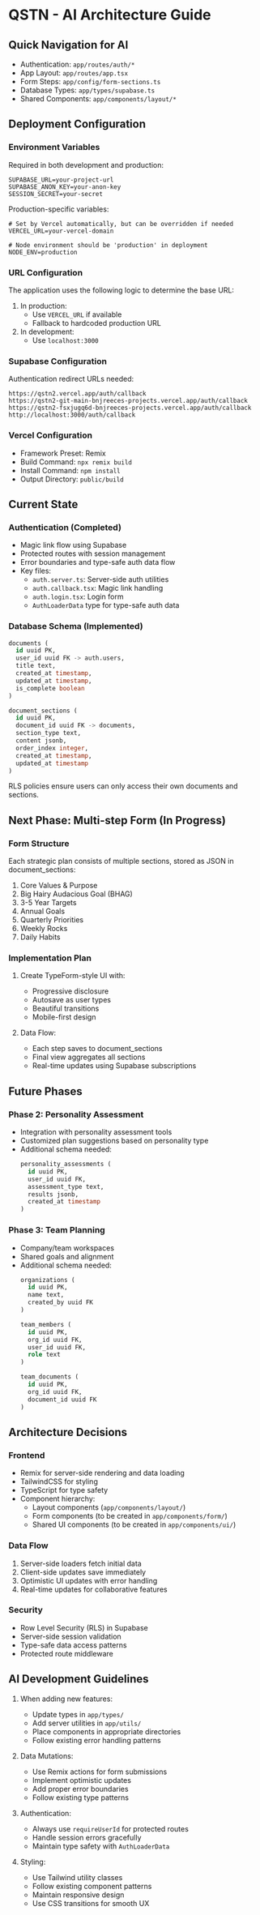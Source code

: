 # QSTN - AI Architecture Guide

## Quick Navigation for AI
- Authentication: `app/routes/auth/*`
- App Layout: `app/routes/app.tsx`
- Form Steps: `app/config/form-sections.ts`
- Database Types: `app/types/supabase.ts`
- Shared Components: `app/components/layout/*`

## Deployment Configuration

### Environment Variables
Required in both development and production:
```env
SUPABASE_URL=your-project-url
SUPABASE_ANON_KEY=your-anon-key
SESSION_SECRET=your-secret
```

Production-specific variables:
```env
# Set by Vercel automatically, but can be overridden if needed
VERCEL_URL=your-vercel-domain

# Node environment should be 'production' in deployment
NODE_ENV=production
```

### URL Configuration
The application uses the following logic to determine the base URL:
1. In production:
   - Use `VERCEL_URL` if available
   - Fallback to hardcoded production URL
2. In development:
   - Use `localhost:3000`

### Supabase Configuration
Authentication redirect URLs needed:
```
https://qstn2.vercel.app/auth/callback
https://qstn2-git-main-bnjreeces-projects.vercel.app/auth/callback
https://qstn2-fsxjugq6d-bnjreeces-projects.vercel.app/auth/callback
http://localhost:3000/auth/callback
```

### Vercel Configuration
- Framework Preset: Remix
- Build Command: `npx remix build`
- Install Command: `npm install`
- Output Directory: `public/build`

## Current State

### Authentication (Completed)
- Magic link flow using Supabase
- Protected routes with session management
- Error boundaries and type-safe auth data flow
- Key files:
  - `auth.server.ts`: Server-side auth utilities
  - `auth.callback.tsx`: Magic link handling
  - `auth.login.tsx`: Login form
  - `AuthLoaderData` type for type-safe auth data

### Database Schema (Implemented)
```sql
documents (
  id uuid PK,
  user_id uuid FK -> auth.users,
  title text,
  created_at timestamp,
  updated_at timestamp,
  is_complete boolean
)

document_sections (
  id uuid PK,
  document_id uuid FK -> documents,
  section_type text,
  content jsonb,
  order_index integer,
  created_at timestamp,
  updated_at timestamp
)
```

RLS policies ensure users can only access their own documents and sections.

## Next Phase: Multi-step Form (In Progress)

### Form Structure
Each strategic plan consists of multiple sections, stored as JSON in document_sections:
1. Core Values & Purpose
2. Big Hairy Audacious Goal (BHAG)
3. 3-5 Year Targets
4. Annual Goals
5. Quarterly Priorities
6. Weekly Rocks
7. Daily Habits

### Implementation Plan
1. Create TypeForm-style UI with:
   - Progressive disclosure
   - Autosave as user types
   - Beautiful transitions
   - Mobile-first design

2. Data Flow:
   - Each step saves to document_sections
   - Final view aggregates all sections
   - Real-time updates using Supabase subscriptions

## Future Phases

### Phase 2: Personality Assessment
- Integration with personality assessment tools
- Customized plan suggestions based on personality type
- Additional schema needed:
  ```sql
  personality_assessments (
    id uuid PK,
    user_id uuid FK,
    assessment_type text,
    results jsonb,
    created_at timestamp
  )
  ```

### Phase 3: Team Planning
- Company/team workspaces
- Shared goals and alignment
- Additional schema needed:
  ```sql
  organizations (
    id uuid PK,
    name text,
    created_by uuid FK
  )
  
  team_members (
    id uuid PK,
    org_id uuid FK,
    user_id uuid FK,
    role text
  )
  
  team_documents (
    id uuid PK,
    org_id uuid FK,
    document_id uuid FK
  )
  ```

## Architecture Decisions

### Frontend
- Remix for server-side rendering and data loading
- TailwindCSS for styling
- TypeScript for type safety
- Component hierarchy:
  - Layout components (`app/components/layout/`)
  - Form components (to be created in `app/components/form/`)
  - Shared UI components (to be created in `app/components/ui/`)

### Data Flow
1. Server-side loaders fetch initial data
2. Client-side updates save immediately
3. Optimistic UI updates with error handling
4. Real-time updates for collaborative features

### Security
- Row Level Security (RLS) in Supabase
- Server-side session validation
- Type-safe data access patterns
- Protected route middleware

## AI Development Guidelines

1. When adding new features:
   - Update types in `app/types/`
   - Add server utilities in `app/utils/`
   - Place components in appropriate directories
   - Follow existing error handling patterns

2. Data Mutations:
   - Use Remix actions for form submissions
   - Implement optimistic updates
   - Add proper error boundaries
   - Follow existing type patterns

3. Authentication:
   - Always use `requireUserId` for protected routes
   - Handle session errors gracefully
   - Maintain type safety with `AuthLoaderData`

4. Styling:
   - Use Tailwind utility classes
   - Follow existing component patterns
   - Maintain responsive design
   - Use CSS transitions for smooth UX 